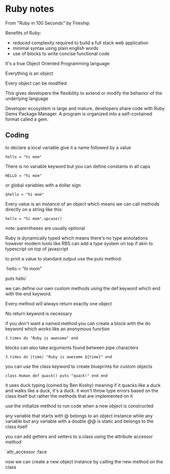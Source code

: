 # Ruby notes

From "Ruby in 100 Seconds" by Fireship

Benefits of Ruby:

- reduced complexity required to build a full stack web application
- minimal syntax using plain english words
- use of blocks to write concise functional code

It's a true Object Oriented Programming language

Everything is an object

Every object can be modified

This gives developers the flexibility to extend or modify the behavior of the underlying language

Developer ecosystem is large and mature, developers share code with Ruby Gems Package Manager. A program is organized into a self-contained format called a gem.

## Coding

to declare a local variable give it a name followed by a value

`hello = "hi mom"`

There is no variable keyword but you can define constants in all caps

`HELLO = "hi mom"`

or global variables with a dollar sign

`$hello = "hi mom"`

Every value is an instance of an object which means we can call methods directly on a string like this:

`hello = "hi mom".upcase()`

note: parentheses are usually optional

Ruby is dynamically typed which means there's no type annotations however modern tools like RBS can add a type system on top if akin to typescript on top of javascript

to print a value to standard output use the puts method:

`hello = "hi mom"

puts hello`

we can define our own custom methods using the def keyword which end with the end keyword.

Every method will always return exactly one object

No return keyword is necessary

if you don't want a named method you can create a block with the do keyword which works like an anonymous function

`3.times do
  "Ruby is awesome"
end`

blocks can also take arguments found between pipe characters

`3.times do |time|
  "Ruby is awesome ${time}"
end`

you can use the class keyword to create blueprints for custom objects

`class Human
  def quack()
    puts "quack!"
  end
end`

it uses duck typing (coined by Ben Koshy) meaning if it quacks like a duck and walks like a duck, it's a duck. it won't throw type errors based on the class itself but rather the methods that are implemented on it

use the initialize method to run code when a new object is constructed

any variable that starts with @ belongs to an object instance while any variable but any variable with a double @@ is static and belongs to the class itself

you can add getters and setters to a class using the attribute accessor method

`attr_accessor :face

now we can create a new object instance by calling the new method on the class
